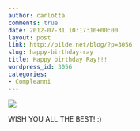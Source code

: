```yaml
---
author: carlotta
comments: true
date: 2012-07-31 10:17:10+00:00
layout: post
link: http://pilde.net/blog/?p=3056
slug: happy-birthday-ray
title: Happy birthday Ray!!!
wordpress_id: 3056
categories:
- Compleanni
---
```


![]({{baseurl}}/uploads/2012/07/ray.jpg)




WISH YOU ALL THE BEST! :)



